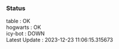 ### Status


table : OK  
hogwarts : OK  
icy-bot : DOWN  
Latest Update : 2023-12-23 11:06:15.315673
